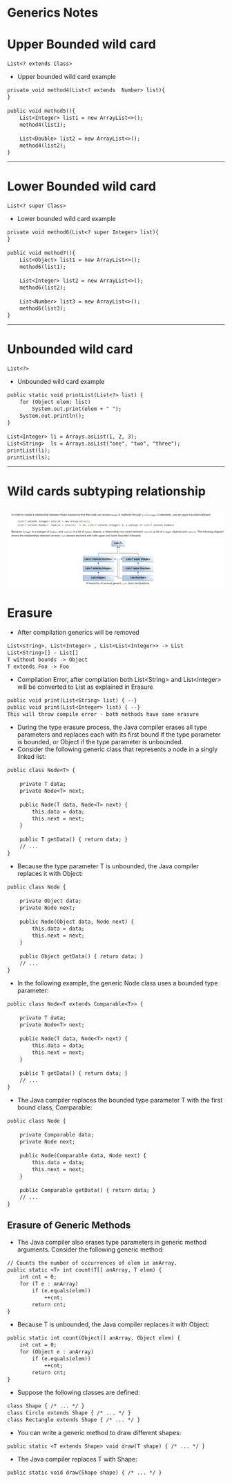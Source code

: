 # Generics Notes

# Upper Bounded wild card
```
List<? extends Class>
```
* Upper bounded wild card example
```
private void method4(List<? extends  Number> list){
}

public void method5(){
    List<Integer> list1 = new ArrayList<>();
    method4(list1);

    List<Double> list2 = new ArrayList<>();
    method4(list2);
}
```
------
# Lower Bounded wild card
```
List<? super Class>
```
* Lower bounded wild card example
```
private void method6(List<? super Integer> list){
}

public void method7(){
    List<Object> list1 = new ArrayList<>();
    method6(list1);

    List<Integer> list2 = new ArrayList<>();
    method6(list2);

    List<Number> list3 = new ArrayList<>();
    method6(list3);
}
```
------
# Unbounded wild card
```
List<?>
```
* Unbounded wild card example
```
public static void printList(List<?> list) {
    for (Object elem: list)
        System.out.print(elem + " ");
    System.out.println();
}

List<Integer> li = Arrays.asList(1, 2, 3);
List<String>  ls = Arrays.asList("one", "two", "three");
printList(li);
printList(ls);
```
------
# Wild cards subtyping relationship
![picture](images/upper-lower-wild-cards.png)
------
# Erasure
* After compilation generics will be removed
```
List<string>, List<Integer> , List<List<Integer>> -> List
List<String>[] - List[]
T without bounds -> Object
T extends Foo -> Foo
```
* Compilation Error, after compilation both List&lt;String&gt; and List&lt;Integer&gt; will be converted to List as explained in Erasure
```
public void print(List<String> list) { --} 
public void print(List<Integer> list) { --} 
This will throw compile error - both methods have same erasure
```
*  During the type erasure process, the Java compiler erases all type parameters and replaces each with its first bound if the type parameter is bounded, or Object if the type parameter is unbounded.
* Consider the following generic class that represents a node in a singly linked list:
```
public class Node<T> {

    private T data;
    private Node<T> next;

    public Node(T data, Node<T> next) {
        this.data = data;
        this.next = next;
    }

    public T getData() { return data; }
    // ...
}
```
* Because the type parameter T is unbounded, the Java compiler replaces it with Object:
```
public class Node {

    private Object data;
    private Node next;

    public Node(Object data, Node next) {
        this.data = data;
        this.next = next;
    }

    public Object getData() { return data; }
    // ...
}
```
* In the following example, the generic Node class uses a bounded type parameter:
```
public class Node<T extends Comparable<T>> {

    private T data;
    private Node<T> next;

    public Node(T data, Node<T> next) {
        this.data = data;
        this.next = next;
    }

    public T getData() { return data; }
    // ...
}
```
* The Java compiler replaces the bounded type parameter T with the first bound class, Comparable:
```
public class Node {

    private Comparable data;
    private Node next;

    public Node(Comparable data, Node next) {
        this.data = data;
        this.next = next;
    }

    public Comparable getData() { return data; }
    // ...
}
```
## Erasure of Generic Methods
* The Java compiler also erases type parameters in generic method arguments. Consider the following generic method:
```
// Counts the number of occurrences of elem in anArray.
public static <T> int count(T[] anArray, T elem) {
    int cnt = 0;
    for (T e : anArray)
        if (e.equals(elem))
            ++cnt;
        return cnt;
}
```
* Because T is unbounded, the Java compiler replaces it with Object:
```
public static int count(Object[] anArray, Object elem) {
    int cnt = 0;
    for (Object e : anArray)
        if (e.equals(elem))
            ++cnt;
        return cnt;
}
```
* Suppose the following classes are defined:
```
class Shape { /* ... */ }
class Circle extends Shape { /* ... */ }
class Rectangle extends Shape { /* ... */ }
```
* You can write a generic method to draw different shapes:
```
public static <T extends Shape> void draw(T shape) { /* ... */ }
```
* The Java compiler replaces T with Shape:
```
public static void draw(Shape shape) { /* ... */ }
```
